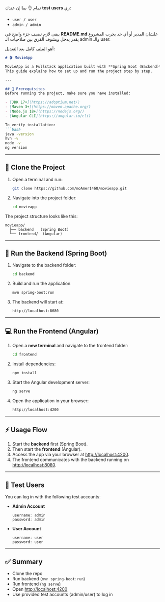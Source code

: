 تمام 👌 بما إن عندك **test users** زي:

* `user / user`
* `admin / admin`

يبقى لازم نضيف جزء واضح في **README.md** علشان المدير أو أي حد يجرب المشروع يقدر يدخل ويشوف الفرق بين صلاحيات الـ admin والـ user.

أهو الملف كامل بعد التعديل:

````markdown
# 🎬 MovieApp

MovieApp is a Fullstack application built with **Spring Boot (Backend)** and **Angular (Frontend)**.  
This guide explains how to set up and run the project step by step.

---

## 📌 Prerequisites
Before running the project, make sure you have installed:

- [JDK 17+](https://adoptium.net/)  
- [Maven 3+](https://maven.apache.org/)  
- [Node.js 18+](https://nodejs.org/)  
- [Angular CLI](https://angular.io/cli)  

To verify installation:
```bash
java -version
mvn -v
node -v
ng version
````

---

## 👥 Clone the Project

1. Open a terminal and run:

   ```bash
   git clone https://github.com/moAmer1468/movieapp.git
   ```
2. Navigate into the project folder:

   ```bash
   cd movieapp
   ```

The project structure looks like this:

```
movieapp/
  ├── backend   (Spring Boot)
  └── frontend/  (Angular)
```

---

## 🚀 Run the Backend (Spring Boot)

1. Navigate to the backend folder:

   ```bash
   cd backend
   ```
2. Build and run the application:

   ```bash
   mvn spring-boot:run
   ```
3. The backend will start at:

   ```
   http://localhost:8080
   ```

---

## 💻 Run the Frontend (Angular)

1. Open a **new terminal** and navigate to the frontend folder:

   ```bash
   cd frontend
   ```
2. Install dependencies:

   ```bash
   npm install
   ```
3. Start the Angular development server:

   ```bash
   ng serve
   ```
4. Open the application in your browser:

   ```
   http://localhost:4200
   ```

---

## ⚡ Usage Flow

1. Start the **backend** first (Spring Boot).
2. Then start the **frontend** (Angular).
3. Access the app via your browser at [http://localhost:4200](http://localhost:4200).
4. The frontend communicates with the backend running on [http://localhost:8080](http://localhost:8080).

---

## 🔑 Test Users

You can log in with the following test accounts:

* **Admin Account**

  ```
  username: admin
  password: admin
  ```

* **User Account**

  ```
  username: user
  password: user
  ```

---


## ✅ Summary

* Clone the repo
* Run backend (`mvn spring-boot:run`)
* Run frontend (`ng serve`)
* Open [http://localhost:4200](http://localhost:4200)
* Use provided test accounts (admin/user) to log in

```
